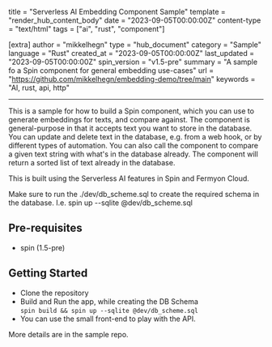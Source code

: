 title = "Serverless AI Embedding Component Sample"
template = "render_hub_content_body"
date = "2023-09-05T00:00:00Z"
content-type = "text/html"
tags = ["ai", "rust", "component"]

[extra]
author = "mikkelhegn"
type = "hub_document"
category = "Sample"
language = "Rust"
created_at = "2023-09-05T00:00:00Z"
last_updated = "2023-09-05T00:00:00Z"
spin_version = "v1.5-pre"
summary =  "A sample fo a Spin component for general embedding use-cases"
url = "https://github.com/mikkelhegn/embedding-demo/tree/main"
keywords = "AI, rust, api, http"

---

This is a sample for how to build a Spin component, which you can use to generate embeddings for texts, and compare against. The component is general-purpose in that it accepts text you want to store in the database. You can update and delete text in the database, e.g. from a web hook, or by different types of automation. You can also call the component to compare a given text string with what's in the database already. The component will return a sorted list of text already in the database.

This is built using the Serverless AI features in Spin and Fermyon Cloud.

Make sure to run the ./dev/db_scheme.sql to create the required schema in the database. I.e. spin up --sqlite @dev/db_scheme.sql

## Pre-requisites

- spin (1.5-pre)

## Getting Started

- Clone the repository
- Build and Run the app, while creating the DB Schema <br>
`spin build && spin up --sqlite @dev/db_scheme.sql`
- You can use the small front-end to play with the API.

More details are in the sample repo.
